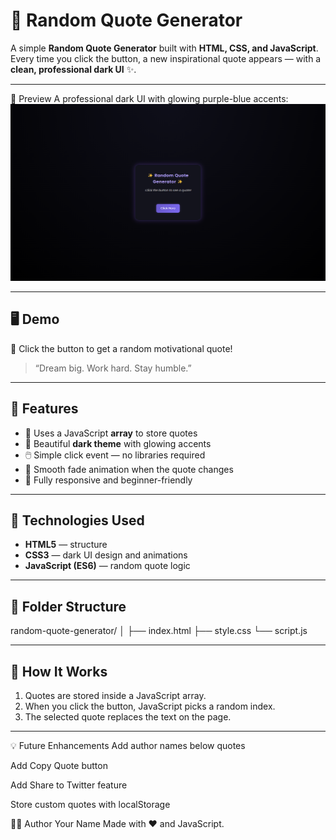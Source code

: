 # 💬 Random Quote Generator

A simple **Random Quote Generator** built with **HTML, CSS, and JavaScript**.  
Every time you click the button, a new inspirational quote appears — with a **clean, professional dark UI** ✨.

---
🌙 Preview
A professional dark UI with glowing purple-blue accents:
![dark-themed random quote generator](https://raw.githubusercontent.com/haokipstevin-rgb/9.-Random-Quote-Generator/refs/heads/main/preview.png)

---

## 🖥️ Demo
🎯 Click the button to get a random motivational quote!

> “Dream big. Work hard. Stay humble.”

---

## 🚀 Features
- 🧠 Uses a JavaScript **array** to store quotes  
- 🎨 Beautiful **dark theme** with glowing accents  
- 🖱️ Simple click event — no libraries required  
- 💨 Smooth fade animation when the quote changes  
- 📱 Fully responsive and beginner-friendly

---

## 🧩 Technologies Used
- **HTML5** — structure  
- **CSS3** — dark UI design and animations  
- **JavaScript (ES6)** — random quote logic  

---

## 📂 Folder Structure
random-quote-generator/
│
├── index.html
├── style.css
└── script.js


---

## 🧠 How It Works
1. Quotes are stored inside a JavaScript array.  
2. When you click the button, JavaScript picks a random index.  
3. The selected quote replaces the text on the page.  

---



💡 Future Enhancements
Add author names below quotes

Add Copy Quote button

Add Share to Twitter feature

Store custom quotes with localStorage

🧑‍💻 Author
Your Name
Made with ❤️ and JavaScript.

